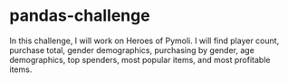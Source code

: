 # pandas-challenge
In this challenge, I will work on Heroes of Pymoli.
I will find player count, purchase total, gender demographics,
purchasing by gender, age demographics, top spenders,
most popular items, and most profitable items.
